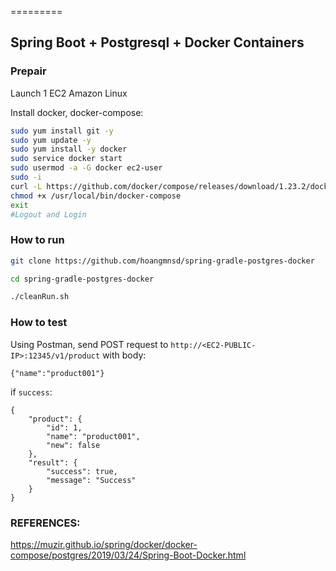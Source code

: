 =========

## Spring Boot + Postgresql + Docker Containers

### Prepair

Launch 1 EC2 Amazon Linux

Install docker, docker-compose:  
```sh
sudo yum install git -y
sudo yum update -y
sudo yum install -y docker
sudo service docker start
sudo usermod -a -G docker ec2-user
sudo -i
curl -L https://github.com/docker/compose/releases/download/1.23.2/docker-compose-`uname -s`-`uname -m` -o /usr/local/bin/docker-compose
chmod +x /usr/local/bin/docker-compose
exit
#Logout and Login
```

### How to run 

```sh
git clone https://github.com/hoangmnsd/spring-gradle-postgres-docker

cd spring-gradle-postgres-docker

./cleanRun.sh
```

### How to test

Using Postman, send POST request to `http://<EC2-PUBLIC-IP>:12345/v1/product` with body:  
```
{"name":"product001"}
```

if `success`:  
```
{
    "product": {
        "id": 1,
        "name": "product001",
        "new": false
    },
    "result": {
        "success": true,
        "message": "Success"
    }
}
```

### REFERENCES: 
https://muzir.github.io/spring/docker/docker-compose/postgres/2019/03/24/Spring-Boot-Docker.html

